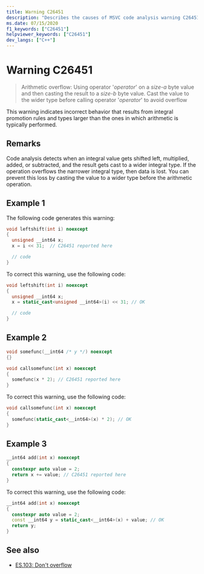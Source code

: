 ```yaml
---
title: Warning C26451
description: "Describes the causes of MSVC code analysis warning C26451, and shows how to fix it."
ms.date: 07/15/2020
f1_keywords: ["C26451"]
helpviewer_keywords: ["C26451"]
dev_langs: ["C++"]
---
```

# Warning C26451

> Arithmetic overflow: Using operator '*operator*' on a *size-a* byte value and then casting the result to a *size-b* byte value. Cast the value to the wider type before calling operator '*operator*' to avoid overflow

This warning indicates incorrect behavior that results from integral promotion rules and types larger than the ones in which arithmetic is typically performed.

## Remarks

Code analysis detects when an integral value gets shifted left, multiplied, added, or subtracted, and the result gets cast to a wider integral type. If the operation overflows the narrower integral type, then data is lost. You can prevent this loss by casting the value to a wider type before the arithmetic operation.

## Example 1

The following code generates this warning:

```cpp
void leftshift(int i) noexcept
{
  unsigned __int64 x;
  x = i << 31;  // C26451 reported here

  // code
}
```

To correct this warning, use the following code:

```cpp
void leftshift(int i) noexcept
{
  unsigned __int64 x;
  x = static_cast<unsigned __int64>(i) << 31; // OK

  // code
}
```

## Example 2

```cpp
void somefunc(__int64 /* y */) noexcept
{}

void callsomefunc(int x) noexcept
{
  somefunc(x * 2); // C26451 reported here
}
```

To correct this warning, use the following code:

```cpp
void callsomefunc(int x) noexcept
{
  somefunc(static_cast<__int64>(x) * 2); // OK
}
```

## Example 3

```cpp
__int64 add(int x) noexcept
{
  constexpr auto value = 2;
  return x += value; // C26451 reported here
}
```

To correct this warning, use the following code:

```cpp
__int64 add(int x) noexcept
{
  constexpr auto value = 2;
  const __int64 y = static_cast<__int64>(x) + value; // OK
  return y;
}
```

## See also

- [ES.103: Don't overflow](https://github.com/isocpp/CppCoreGuidelines/blob/master/CppCoreGuidelines.md#Res-overflow)
